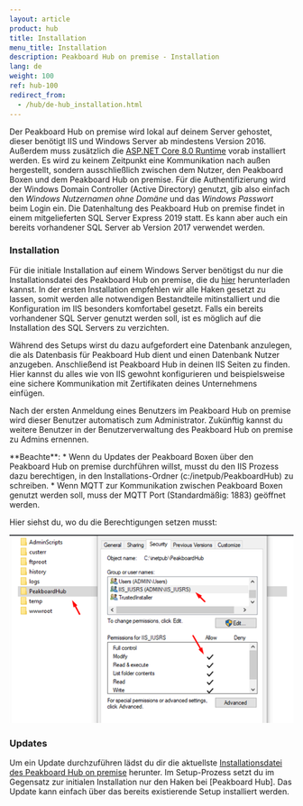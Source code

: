 ```yaml
---
layout: article
product: hub
title: Installation  
menu_title: Installation  
description: Peakboard Hub on premise - Installation  
lang: de
weight: 100
ref: hub-100
redirect_from:
  - /hub/de-hub_installation.html
---
```



Der Peakboard Hub on premise wird lokal auf deinem Server gehostet, dieser benötigt IIS und Windows Server ab mindestens Version 2016. 
Außerdem muss zusätzlich die [ASP.NET Core 8.0 Runtime](https://dotnet.microsoft.com/en-us/download/dotnet/thank-you/runtime-aspnetcore-8.0.6-windows-hosting-bundle-installer) vorab installiert werden.
Es wird zu keinem Zeitpunkt eine Kommunikation nach außen hergestellt, sondern ausschließlich zwischen dem Nutzer, den Peakboard Boxen und dem Peakboard Hub on premise.
Für die Authentifizierung wird der Windows Domain Controller (Active Directory) genutzt, gib also einfach den *Windows Nutzernamen ohne Domäne* und das *Windows Passwort* beim Login ein.
Die Datenhaltung des Peakboard Hub on premise findet in einem mitgelieferten SQL Server Express 2019 statt.
Es kann aber auch ein bereits vorhandener SQL Server ab Version 2017 verwendet werden.

### Installation

Für die initiale Installation auf einem Windows Server benötigst du nur die Installationsdatei des Peakboard Hub on premise, die du [hier](https://downloads.peakboard.com/download/PeakboardHub/master/PeakboardHubSetup.exe) herunterladen kannst.
In der ersten Installation empfehlen wir alle Haken gesetzt zu lassen, somit werden alle notwendigen Bestandteile mitinstalliert und die Konfiguration im IIS besonders komfortabel gesetzt.
Falls ein bereits vorhandener SQL Server genutzt werden soll, ist es möglich auf die Installation des SQL Servers zu verzichten.

Während des Setups wirst du dazu aufgefordert eine Datenbank anzulegen, die als Datenbasis für Peakboard Hub dient und einen Datenbank Nutzer anzugeben.
Anschließend ist Peakboard Hub in deinen IIS Seiten zu finden.
Hier kannst du alles wie von IIS gewohnt konfigurieren und beispielsweise eine sichere Kommunikation mit Zertifikaten deines Unternehmens einfügen.

Nach der ersten Anmeldung eines Benutzers im Peakboard Hub on premise wird dieser Benutzer automatisch zum Administrator. Zukünftig kannst du weitere Benutzer in der Benutzerverwaltung des Peakboard Hub on premise zu Admins ernennen.

<div class="box-warning" markdown="1"> **Beachte**:
* Wenn du Updates der Peakboard Boxen über den Peakboard Hub on premise durchführen willst, musst du den IIS Prozess dazu berechtigen, in den Installations-Ordner (c:/inetpub/PeakboardHub) zu schreiben.
* Wenn MQTT zur Kommunikation zwischen Peakboard Boxen genutzt werden soll, muss der MQTT Port (Standardmäßig: 1883) geöffnet werden.
</div>

Hier siehst du, wo du die Berechtigungen setzen musst:

![Peakboard Hub on premise Berechtigungen](/assets/images/hub/hub_permissions.png)

### Updates

Um ein Update durchzuführen lädst du dir die aktuellste [Installationsdatei des Peakboard Hub on premise](https://downloads.peakboard.com/download/PeakboardHub/master/PeakboardHubSetup.exe) herunter.
Im Setup-Prozess setzt du im Gegensatz zur initialen Installation nur den Haken bei [Peakboard Hub].
Das Update kann einfach über das bereits existierende Setup installiert werden.
